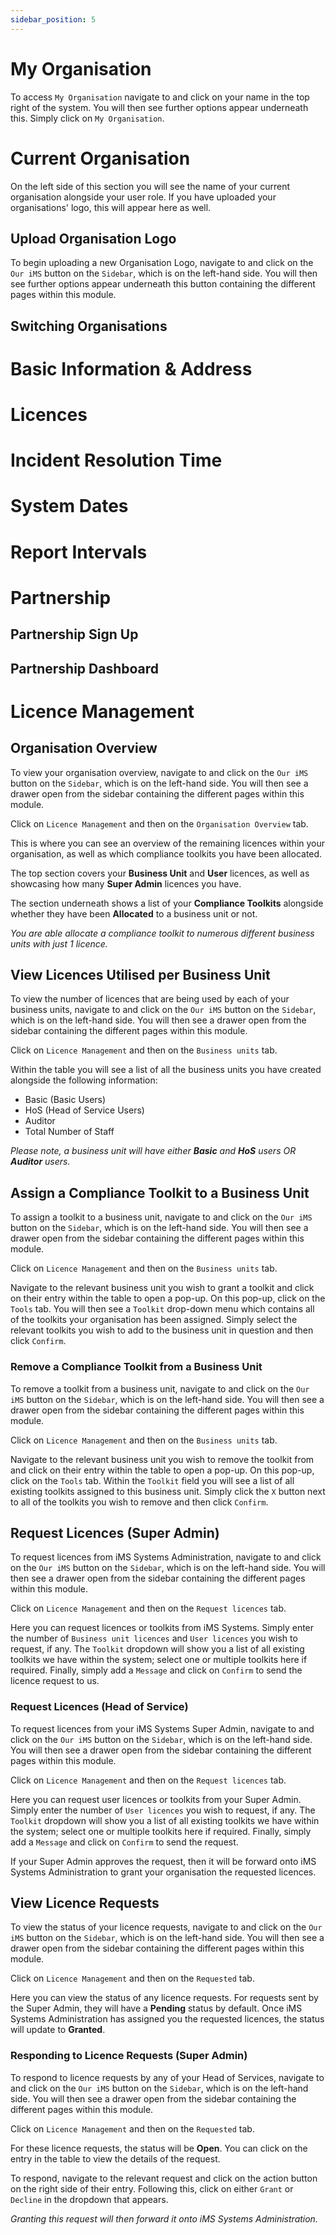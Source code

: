```yaml
---
sidebar_position: 5
---
```


# My Organisation

To access `My Organisation` navigate to and click on your name in the top right of the system. You will then see further options appear underneath this. Simply click on `My Organisation`.

# Current Organisation

On the left side of this section you will see the name of your current organisation alongside your user role. If you have uploaded your organisations' logo, this will appear here as well. 

## Upload Organisation Logo

To begin uploading a new Organisation Logo, navigate to and click on the 
 `Our iMS` button on the `Sidebar`, which is on the left-hand side. You will then see further options appear underneath this button containing the different pages within this module.

## Switching Organisations

# Basic Information & Address

# Licences


# Incident Resolution Time


# System Dates


# Report Intervals


# Partnership

## Partnership Sign Up

## Partnership Dashboard



# Licence Management

## Organisation Overview

To view your organisation overview, navigate to and click on the `Our iMS` button on the `Sidebar`, which is on the left-hand side. You will then see a drawer open from the sidebar containing the different pages within this module.

Click on `Licence Management` and then on the `Organisation Overview` tab.

This is where you can see an overview of the remaining licences within your organisation, as well as which compliance toolkits you have been allocated.

The top section covers your **Business Unit** and **User** licences, as well as showcasing how many **Super Admin** licences you have.

The section underneath shows a list of your **Compliance Toolkits** alongside whether they have been **Allocated** to a business unit or not.

*You are able allocate a compliance toolkit to numerous different business units with just 1 licence.*

## View Licences Utilised per Business Unit

To view the number of licences that are being used by each of your business units, navigate to and click on the `Our iMS` button on the `Sidebar`, which is on the left-hand side. You will then see a drawer open from the sidebar containing the different pages within this module.

Click on `Licence Management` and then on the `Business units` tab.

Within the table you will see a list of all the business units you have created alongside the following information:

+ Basic (Basic Users)
+ HoS (Head of Service Users)
+ Auditor
+ Total Number of Staff

*Please note, a business unit will have either **Basic** and **HoS** users OR **Auditor** users.*

## Assign a Compliance Toolkit to a Business Unit

To assign a toolkit to a business unit, navigate to and click on the `Our iMS` button on the `Sidebar`, which is on the left-hand side. You will then see a drawer open from the sidebar containing the different pages within this module.

Click on `Licence Management` and then on the `Business units` tab.

Navigate to the relevant business unit you wish to grant a toolkit and click on their entry within the table to open a pop-up. On this pop-up, click on the `Tools` tab. You will then see a `Toolkit` drop-down menu which contains all of the toolkits your organisation has been assigned. Simply select the relevant toolkits you wish to add to the business unit in question and then click `Confirm`.

### Remove a Compliance Toolkit from a Business Unit

To remove a toolkit from a business unit, navigate to and click on the `Our iMS` button on the `Sidebar`, which is on the left-hand side. You will then see a drawer open from the sidebar containing the different pages within this module.

Click on `Licence Management` and then on the `Business units` tab.

Navigate to the relevant business unit you wish to remove the toolkit from and click on their entry within the table to open a pop-up. On this pop-up, click on the `Tools` tab. Within the `Toolkit` field you will see a list of all existing toolkits assigned to this business unit. Simply click the `X` button next to all of the toolkits you wish to remove and then click `Confirm`.

## Request Licences (Super Admin)

To request licences from iMS Systems Administration, navigate to and click on the `Our iMS` button on the `Sidebar`, which is on the left-hand side. You will then see a drawer open from the sidebar containing the different pages within this module.

Click on `Licence Management` and then on the `Request licences` tab.

Here you can request licences or toolkits from iMS Systems. Simply enter the number of `Business unit licences` and `User licences` you wish to request, if any. The `Toolkit` dropdown will show you a list of all existing toolkits we have within the system; select one or multiple toolkits here if required. Finally, simply add a `Message` and click on `Confirm` to send the licence request to us.

### Request Licences (Head of Service)

To request licences from your iMS Systems Super Admin, navigate to and click on the `Our iMS` button on the `Sidebar`, which is on the left-hand side. You will then see a drawer open from the sidebar containing the different pages within this module.

Click on `Licence Management` and then on the `Request licences` tab.

Here you can request user licences or toolkits from your Super Admin. Simply enter the number of `User licences` you wish to request, if any. The `Toolkit` dropdown will show you a list of all existing toolkits we have within the system; select one or multiple toolkits here if required. Finally, simply add a `Message` and click on `Confirm` to send the request.

If your Super Admin approves the request, then it will be forward onto iMS Systems Administration to grant your organisation the requested licences.

## View Licence Requests

To view the status of your licence requests, navigate to and click on the `Our iMS` button on the `Sidebar`, which is on the left-hand side. You will then see a drawer open from the sidebar containing the different pages within this module.

Click on `Licence Management` and then on the `Requested` tab.

Here you can view the status of any licence requests. For requests sent by the Super Admin, they will have a **Pending** status by default. Once iMS Systems Administration has assigned you the requested licences, the status will update to **Granted**.

### Responding to Licence Requests (Super Admin)

To respond to licence requests by any of your Head of Services, navigate to and click on the `Our iMS` button on the `Sidebar`, which is on the left-hand side. You will then see a drawer open from the sidebar containing the different pages within this module.

Click on `Licence Management` and then on the `Requested` tab.

For these licence requests, the status will be **Open**. You can click on the entry in the table to view the details of the request.

To respond, navigate to the relevant request and click on the action button on the right side of their entry. Following this, click on either `Grant` or `Decline` in the dropdown that appears.

*Granting this request will then forward it onto iMS Systems Administration.*